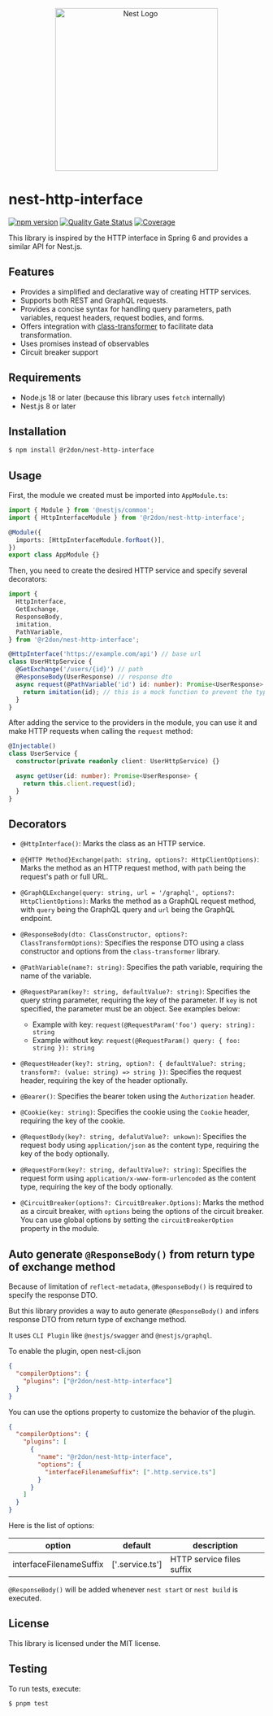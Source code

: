 <p align="center">
  <a href="https://nestjs.com"><img src="https://nestjs.com/img/logo_text.svg" alt="Nest Logo" width="320" /></a>
</p>

# nest-http-interface

[![npm version](https://badge.fury.io/js/@r2don%2Fnest-http-interface.svg)](https://badge.fury.io/js/@r2don%2Fnest-http-interface)
[![Quality Gate Status](https://sonarcloud.io/api/project_badges/measure?project=r2don_nest-http-interface&metric=alert_status)](https://sonarcloud.io/summary/new_code?id=r2don_nest-http-interface)
[![Coverage](https://sonarcloud.io/api/project_badges/measure?project=r2don_nest-http-interface&metric=coverage)](https://sonarcloud.io/summary/new_code?id=r2don_nest-http-interface)

This library is inspired by the HTTP interface in Spring 6 and provides a similar API for Nest.js.

## Features

- Provides a simplified and declarative way of creating HTTP services.
- Supports both REST and GraphQL requests.
- Provides a concise syntax for handling query parameters, path variables, request headers, request bodies, and forms.
- Offers integration with [class-transformer](https://github.com/typestack/class-transformer) to facilitate data
  transformation.
- Uses promises instead of observables
- Circuit breaker support

## Requirements

- Node.js 18 or later (because this library uses `fetch` internally)
- Nest.js 8 or later

## Installation

```bash
$ npm install @r2don/nest-http-interface
```

## Usage

First, the module we created must be imported into `AppModule.ts`:

```ts
import { Module } from '@nestjs/common';
import { HttpInterfaceModule } from '@r2don/nest-http-interface';

@Module({
  imports: [HttpInterfaceModule.forRoot()],
})
export class AppModule {}
```

Then, you need to create the desired HTTP service and specify several decorators:

```ts
import {
  HttpInterface,
  GetExchange,
  ResponseBody,
  imitation,
  PathVariable,
} from '@r2don/nest-http-interface';

@HttpInterface('https://example.com/api') // base url
class UserHttpService {
  @GetExchange('/users/{id}') // path
  @ResponseBody(UserResponse) // response dto
  async request(@PathVariable('id') id: number): Promise<UserResponse> {
    return imitation(id); // this is a mock function to prevent the type error
  }
}
```

After adding the service to the providers in the module, you can use it and make HTTP requests when calling
the `request` method:

```ts
@Injectable()
class UserService {
  constructor(private readonly client: UserHttpService) {}

  async getUser(id: number): Promise<UserResponse> {
    return this.client.request(id);
  }
}
```

## Decorators

- `@HttpInterface()`: Marks the class as an HTTP service.

- `@{HTTP Method}Exchange(path: string, options?: HttpClientOptions)`: Marks the method as an HTTP request method, with `path` being the request's
  path or full URL.

- `@GraphQLExchange(query: string, url = '/graphql', options?: HttpClientOptions)`: Marks the method as a GraphQL request method, with `query` being
  the GraphQL query and `url` being the GraphQL endpoint.

- `@ResponseBody(dto: ClassConstructor, options?: ClassTransformOptions)`: Specifies the response DTO using a class
  constructor and options from the `class-transformer` library.

- `@PathVariable(name?: string)`: Specifies the path variable, requiring the name of the variable.

- `@RequestParam(key?: string, defaultValue?: string)`: Specifies the query string parameter, requiring the key of the
  parameter. If `key` is not specified, the parameter must be an object. See examples below:

  - Example with key: `request(@RequestParam('foo') query: string): string`
  - Example without key: `request(@RequestParam() query: { foo: string }): string`

- `@RequestHeader(key?: string, option?: { defaultValue?: string; transform?: (value: string) => string })`: Specifies
  the request header, requiring the key of the header optionally.

- `@Bearer()`: Specifies the bearer token using the `Authorization` header.

- `@Cookie(key: string)`: Specifies the cookie using the `Cookie` header, requiring the key of the cookie.

- `@RequestBody(key?: string, defalutValue?: unkown)`: Specifies the request body using `application/json` as the
  content type, requiring the key of the body optionally.

- `@RequestForm(key?: string, defaultValue?: string)`: Specifies the request form
  using `application/x-www-form-urlencoded` as the content type, requiring the key of the body optionally.

- `@CircuitBreaker(options?: CircuitBreaker.Options)`: Marks the method as a circuit breaker, with `options` being the
  options of the circuit breaker. You can use global options by setting the `circuitBreakerOption` property in the module.

## Auto generate `@ResponseBody()` from return type of exchange method

Because of limitation of `reflect-metadata`, `@ResponseBody()` is required to specify the response DTO.

But this library provides a way to auto generate `@ResponseBody()` and infers response DTO from return type of exchange method.

It uses `CLI Plugin` like `@nestjs/swagger` and `@nestjs/graphql`.

To enable the plugin, open nest-cli.json

```json
{
  "compilerOptions": {
    "plugins": ["@r2don/nest-http-interface"]
  }
}
```

You can use the options property to customize the behavior of the plugin.

```json
{
  "compilerOptions": {
    "plugins": [
      {
        "name": "@r2don/nest-http-interface",
        "options": {
          "interfaceFilenameSuffix": [".http.service.ts"]
        }
      }
    ]
  }
}
```

Here is the list of options:

| option                  | default         | description               |
| ----------------------- | --------------- | ------------------------- |
| interfaceFilenameSuffix | ['.service.ts'] | HTTP service files suffix |

`@ResponseBody()` will be added whenever `nest start` or `nest build` is executed.

## License

This library is licensed under the MIT license.

## Testing

To run tests, execute:

```bash
$ pnpm test
```
